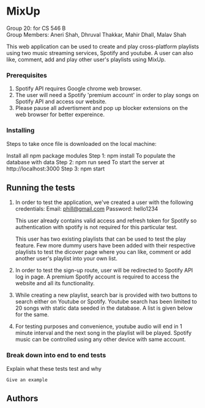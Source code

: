 # MixUp

Group 20: for CS 546 B  
Group Members: Aneri Shah, Dhruval Thakkar, Mahir Dhall, Malav Shah

This web application can be used to create and play cross-platform playlists using two music streaming services, Spotify and youtube. A user can also like, comment, add and play other user's playlists using MixUp.

### Prerequisites

1. Spotify API requires Google chrome web browser.
2. The user will need a Spotify 'premium account' in order to play songs on Spotify API and access     our website. 
3. Please pause all advertisment and pop up blocker extensions on the web browser for better           expereince.

### Installing

Steps to take once file is downloaded on the local machine:

Install all npm package modules
Step 1: npm install
To populate the database with data
Step 2: npm run seed
To start the server at http://localhost:3000 
Step 3: npm start

## Running the tests

1. In order to test the application, we've created a user with the following credentials:
   Email: phill@gmail.com
   Password: hello1234

   This user already contains valid access and refresh token for Spotify so authentication with spotify is not required for this particular test. 

   This user has two existing playlists that can be used to test the play feature. Few more dummy users have been added with their respective playlists to test the dicover page where you can like, comment or add another user's playlist into your own list.

2. In order to test the sign-up route, user will be redirected to Spotify API log in page. A           premium Spotify account is required to access the website and all its functionality. 

3. While creating a new playlist, search bar is provided with two buttons to search either on          Youtube or Spotify. Youtube search has been limited to 20 songs with static data seeded in the      database. A list is given below for the same.

4. For testing purposes and convenience, youtube audio will end in 1 minute interval and the next song in the playlist will be played. Spotify music can be controlled using any other device with same account.
    


### Break down into end to end tests

Explain what these tests test and why

```
Give an example
```



## Authors






